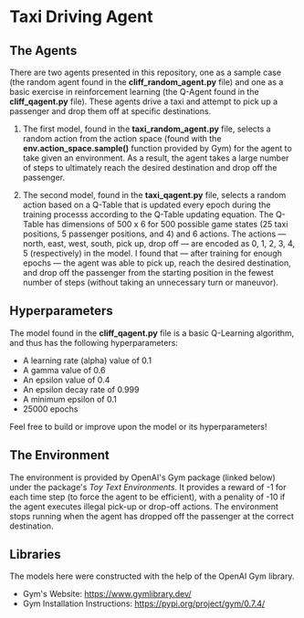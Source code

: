 # Taxi Driving Agent

## The Agents
There are two agents presented in this repository, one as a sample case (the random agent found in the **cliff_random_agent.py** file) and one as a basic exercise in reinforcement learning (the Q-Agent found in the **cliff_qagent.py** file). These agents drive a taxi and attempt to pick up a passenger and drop them off at specific destinations.

1. The first model, found in the **taxi_random_agent.py** file, selects a random action from the action space (found with the **env.action_space.sample()** function provided by Gym) for the agent to take given an environment. As a result, the agent takes a large number of steps to ultimately reach the desired destination and drop off the passenger.

2. The second model, found in the **taxi_qagent.py** file, selects a random action based on a Q-Table that is updated every epoch during the training processs according to the Q-Table updating equation. The Q-Table has dimensions of 500 x 6 for 500 possible game states (25 taxi positions, 5 passenger positions, and 4) and 6 actions. The actions — north, east, west, south, pick up, drop off — are encoded as 0, 1, 2, 3, 4, 5 (respectively) in the model. I found that — after training for enough epochs — the agent was able to pick up, reach the desired destination, and drop off the passenger from the starting position in the fewest number of steps (without taking an unnecessary turn or maneuvor).

## Hyperparameters
The model found in the **cliff_qagent.py** file is a basic Q-Learning algorithm, and thus has the following hyperparameters:
- A learning rate (alpha) value of 0.1
- A gamma value of 0.6
- An epsilon value of 0.4
- An epsilon decay rate of 0.999
- A minimum epsilon of 0.1
- 25000 epochs

Feel free to build or improve upon the model or its hyperparameters!

## The Environment
The environment is provided by OpenAI's Gym package (linked below) under the package's *Toy Text Environments*. It provides a reward of -1 for each time step (to force the agent to be efficient), with a penality of -10 if the agent executes illegal pick-up or drop-off actions. The environment stops running when the agent has dropped off the passenger at the correct destination.

## Libraries
The models here were constructed with the help of the OpenAI Gym library.
- Gym's Website: https://www.gymlibrary.dev/
- Gym Installation Instructions: https://pypi.org/project/gym/0.7.4/
